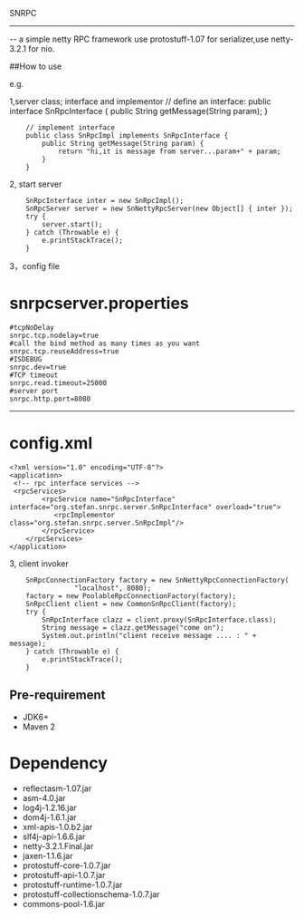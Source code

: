 SNRPC 

--------------------
 -- a simple netty RPC framework
 use protostuff-1.07 for serializer,use netty-3.2.1 for nio.
 
 ##How to use
 
 e.g.
 
 1,server class; interface and implementor
		// define an interface:
		 public interface SnRpcInterface {
			public String getMessage(String param);
		}
		
		// implement interface
		public class SnRpcImpl implements SnRpcInterface {
			public String getMessage(String param) {
				return "hi,it is message from server...param+" + param;
			}
		}

2, start server 

		SnRpcInterface inter = new SnRpcImpl();
		SnRpcServer server = new SnNettyRpcServer(new Object[] { inter });
		try {
			server.start();
		} catch (Throwable e) {
			e.printStackTrace();
		}

3，config file

snrpcserver.properties
=========
	#tcpNoDelay 
	snrpc.tcp.nodelay=true
	#call the bind method as many times as you want
	snrpc.tcp.reuseAddress=true
	#ISDEBUG
	snrpc.dev=true
	#TCP timeout
	snrpc.read.timeout=25000
	#server port
	snrpc.http.port=8080
----------------------------------------------------------------------
config.xml
=========
	<?xml version="1.0" encoding="UTF-8"?>
	<application>
	 <!-- rpc interface services -->	
	 <rpcServices>
			<rpcService name="SnRpcInterface" interface="org.stefan.snrpc.server.SnRpcInterface" overload="true">
	           <rpcImplementor  class="org.stefan.snrpc.server.SnRpcImpl"/> 
			</rpcService>
		</rpcServices>
	</application>	

3, client invoker

		SnRpcConnectionFactory factory = new SnNettyRpcConnectionFactory(
					"localhost", 8080);
		factory = new PoolableRpcConnectionFactory(factory);
		SnRpcClient client = new CommonSnRpcClient(factory);
		try {
			SnRpcInterface clazz = client.proxy(SnRpcInterface.class);
			String message = clazz.getMessage("come on");
			System.out.println("client receive message .... : " + message);
		} catch (Throwable e) {
			e.printStackTrace();
		}
		
## Pre-requirement

* JDK6+
* Maven 2



# Dependency

* reflectasm-1.07.jar
* asm-4.0.jar
* log4j-1.2.16.jar
* dom4j-1.6.1.jar
* xml-apis-1.0.b2.jar 
* slf4j-api-1.6.6.jar
* netty-3.2.1.Final.jar
* jaxen-1.1.6.jar
* protostuff-core-1.0.7.jar
* protostuff-api-1.0.7.jar
* protostuff-runtime-1.0.7.jar
* protostuff-collectionschema-1.0.7.jar
* commons-pool-1.6.jar		
		